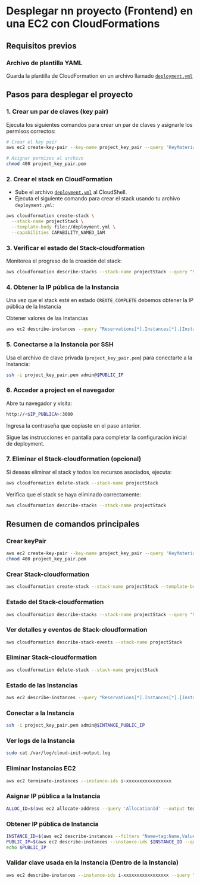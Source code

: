 # Desplegar nn proyecto (Frontend) en una EC2 con CloudFormations

## Requisitos previos

### Archivo de plantilla YAML

Guarda la plantilla de CloudFormation en un archivo llamado [`deployment.yml`](deployment.yml)

## Pasos para desplegar el proyecto

### 1. Crear un par de claves (key pair)

Ejecuta los siguientes comandos para crear un par de claves y asignarle los permisos correctos:

```bash
# Crear el key pair
aws ec2 create-key-pair --key-name project_key_pair --query 'KeyMaterial' --output text > project_key_pair.pem

# Asignar permisos al archivo
chmod 400 project_key_pair.pem
```

### 2. Crear el stack en CloudFormation

- Sube el archivo [`deployment.yml`](https://github.com/jctrejosi/Cloud-Technologies-Class/blob/master/PERT-solver_CloudFormations/deployment.yml) al CloudShell.
- Ejecuta el siguiente comando para crear el stack usando tu archivo `deployment.yml`:

```bash
aws cloudformation create-stack \
  --stack-name projectStack \
  --template-body file://deployment.yml \
  --capabilities CAPABILITY_NAMED_IAM
```

### 3. Verificar el estado del Stack-cloudformation

Monitorea el progreso de la creación del stack:

```bash
aws cloudformation describe-stacks --stack-name projectStack --query "Stacks[0].StackStatus"
```

### 4. Obtener la IP pública de la Instancia

Una vez que el stack esté en estado `CREATE_COMPLETE` debemos obtener la IP pública de la Instancia

Obtener valores de las Instancias

```bash
aws ec2 describe-instances --query "Reservations[*].Instances[*].[InstanceId, Tags[?Key=='Name'].Value | [0], PublicIpAddress, State.Name]" --output table

```

### 5. Conectarse a la Instancia por SSH

Usa el archivo de clave privada (`project_key_pair.pem`) para conectarte a la Instancia:

```bash
ssh -i project_key_pair.pem admin@$PUBLIC_IP
```

### 6. Acceder a project en el navegador

Abre tu navegador y visita:

```bash
http://<$IP_PUBLICA>:3000
```

Ingresa la contraseña que copiaste en el paso anterior.

Sigue las instrucciones en pantalla para completar la configuración inicial de deployment.

### 7. Eliminar el Stack-cloudformation (opcional)

Si deseas eliminar el stack y todos los recursos asociados, ejecuta:

```bash
aws cloudformation delete-stack --stack-name projectStack
```

Verifica que el stack se haya eliminado correctamente:

```bash
aws cloudformation describe-stacks --stack-name projectStack
```

## Resumen de comandos principales

### Crear keyPair

```bash
aws ec2 create-key-pair --key-name project_key_pair --query 'KeyMaterial' --output text > project_key_pair.pem
chmod 400 project_key_pair.pem
```

### Crear Stack-cloudformation

```bash
aws cloudformation create-stack --stack-name projectStack --template-body file://deployment.yml --capabilities CAPABILITY_NAMED_IAM
```

### Estado del Stack-cloudformation

```bash
aws cloudformation describe-stacks --stack-name projectStack --query "Stacks[0].StackStatus"
```

### Ver detalles y eventos de Stack-cloudformation

```bash
aws cloudformation describe-stack-events --stack-name projectStack
```

### Eliminar Stack-cloudformation

```bash
aws cloudformation delete-stack --stack-name projectStack
```

### Estado de las Instancias

```bash
aws ec2 describe-instances --query "Reservations[*].Instances[*].[InstanceId, Tags[?Key=='Name'].Value | [0], PublicIpAddress, State.Name]" --output table
```

### Conectar a la Instancia

  ```bash
  ssh -i project_key_pair.pem admin@$INTANCE_PUBLIC_IP
  ```

### Ver logs de la Instancia

```bash
sudo cat /var/log/cloud-init-output.log
```

### Eliminar Instancias EC2

```bash
aws ec2 terminate-instances --instance-ids i-xxxxxxxxxxxxxxxxx
```

### Asignar IP pública a la Instancia

```bash
ALLOC_ID=$(aws ec2 allocate-address --query 'AllocationId' --output text) aws ec2 associate-address --instance-id $INSTANCE_ID --allocation-id $ALLOC_ID
```

### Obtener IP pública de Instancia

```bash
INSTANCE_ID=$(aws ec2 describe-instances --filters "Name=tag:Name,Values=Instanciaproject" --query "Reservations[0].Instances[0].InstanceId" --output text)
PUBLIC_IP=$(aws ec2 describe-instances --instance-ids $INSTANCE_ID --query "Reservations[0].Instances[0].PublicIpAddress" --output text)
echo $PUBLIC_IP
```

### Validar clave usada en la Instancia (Dentro de la Instancia)

```bash
aws ec2 describe-instances --instance-ids i-xxxxxxxxxxxxxxxxx --query "Reservations[0].Instances[0].KeyName" --output text
```
